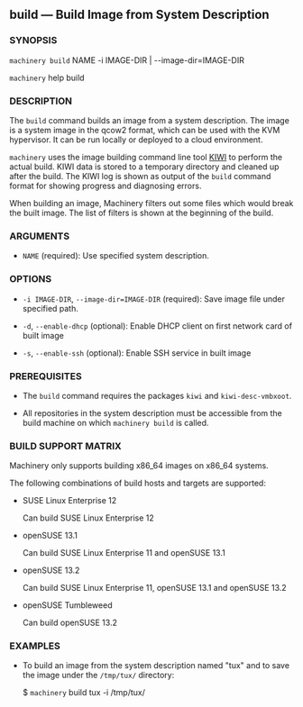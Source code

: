 
## build — Build Image from System Description

### SYNOPSIS

`machinery build` NAME -i IMAGE-DIR | --image-dir=IMAGE-DIR

`machinery` help build


### DESCRIPTION

The `build` command builds an image from a system description. The image is a
system image in the qcow2 format, which can be used with the KVM hypervisor.
It can be run locally or deployed to a cloud environment.

`machinery` uses the image building command line tool
[KIWI](http://en.opensuse.org/Portal:KIWI) to perform the actual build. KIWI
data is stored to a temporary directory and cleaned up after the build. The KIWI
log is shown as output of the `build` command format for showing progress and
diagnosing errors.

When building an image, Machinery filters out some files which would break the
built image. The list of filters is shown at the beginning of the build.


### ARGUMENTS

  * `NAME` (required):
    Use specified system description.


### OPTIONS

  * `-i IMAGE-DIR`, `--image-dir=IMAGE-DIR` (required):
    Save image file under specified path.

  * `-d`, `--enable-dhcp` (optional):
    Enable DHCP client on first network card of built image

  * `-s`, `--enable-ssh` (optional):
    Enable SSH service in built image


### PREREQUISITES

  * The `build` command requires the packages `kiwi` and `kiwi-desc-vmbxoot`.

  * All repositories in the system description must be accessible from the
    build machine on which `machinery build` is called.

### BUILD SUPPORT MATRIX

Machinery only supports building x86_64 images on x86_64 systems.

The following combinations of build hosts and targets are supported:

  * SUSE Linux Enterprise 12

    Can build SUSE Linux Enterprise 12

  * openSUSE 13.1

    Can build SUSE Linux Enterprise 11 and openSUSE 13.1

  * openSUSE 13.2

    Can build SUSE Linux Enterprise 11, openSUSE 13.1 and openSUSE 13.2

  * openSUSE Tumbleweed

    Can build openSUSE 13.2

### EXAMPLES

 * To build an image from the system description named "tux" and to save the
   image under the `/tmp/tux/` directory:

   $ `machinery` build tux -i /tmp/tux/
